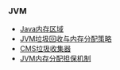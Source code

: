 ### JVM

*  [Java内存区域](Java内存区域.md)
*  [JVM垃圾回收与内存分配策略](JVM垃圾回收与内存分配策略.md)
*  [CMS垃圾收集器](CMS垃圾收集器.md)
*  [JVM内存分配担保机制](JVM内存分配担保机制.md)